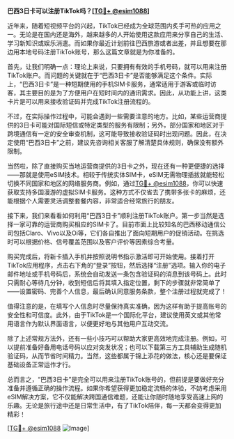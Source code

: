 **巴西3日卡可以注册TikTok吗？[[TG💪+ @esim1088](https://t.me/s/esim1088)]**

近年来，随着短视频平台的兴起，TikTok已经成为全球范围内炙手可热的应用之一。无论是在国内还是海外，越来越多的人开始使用这款应用来分享自己的生活、学习新知识或娱乐消遣。而如果你最近计划前往巴西旅游或者出差，并且想要在那边用本地号码注册TikTok账号，那么这篇文章就是为你准备的。

首先，让我们明确一点：理论上来说，只要拥有有效的手机号码，就可以用来注册TikTok账户。而问题的关键就在于“巴西3日卡”是否能够满足这个条件。实际上，“巴西3日卡”是一种短期使用的手机SIM卡服务，通常适用于游客或临时访客，其主要目的是为了方便用户在短时间内的通讯需求。因此，从功能上讲，这类卡片是可以用来接收验证码并完成TikTok注册流程的。

不过，在实际操作过程中，可能会遇到一些需要注意的地方。比如，某些运营商提供的3日卡可能对国际短信或特定类型的服务有限制；另外，部分国家和地区对于跨境通信有一定的安全审查机制，这可能导致接收验证码时出现问题。因此，在决定使用“巴西3日卡”之前，建议先咨询相关客服了解清楚具体规则，确保没有额外限制。

当然啦，除了直接购买当地运营商提供的3日卡之外，现在还有一种更便捷的选择——那就是使用eSIM技术。相较于传统实体SIM卡，eSIM无需物理插拔就能轻松切换不同国家和地区的网络服务商。例如，通过[TG💪+ @esim1088](https://t.me/s/esim1088)，你可以快速获取支持多国漫游的虚拟SIM卡服务。这种方式不仅省去了携带多张卡的麻烦，还能根据个人需要灵活调整套餐内容，非常适合经常旅行的朋友。

接下来，我们来看看如何利用“巴西3日卡”顺利注册TikTok账户。第一步当然是选择一家可靠的运营商购买相应的SIM卡了。目前市面上比较知名的巴西移动通信公司包括Claro、Vivo以及Oi等，它们各自推出了面向短期用户的促销活动。在挑选时可以根据价格、信号覆盖范围以及客户评价等因素综合考量。

购买完成后，将新卡插入手机并按照说明书指示激活即可开始使用。接着打开TikTok应用程序，点击右下角的“登录”按钮，然后选择“注册”选项。输入你的电子邮件地址或手机号码后，系统会自动发送一条包含验证码的消息到该号码上。此时只需耐心等待几分钟，收到短信后将其填入指定位置，剩下的步骤就非常简单了——设置密码、完善个人信息，最后确认同意服务条款，整个注册过程就完成了！

值得注意的是，在填写个人信息时尽量保持真实准确，因为这样有助于提高账号的安全性和可信度。此外，由于TikTok是一个国际化平台，建议使用英文或其他常用语言作为默认界面语言，以便更好地与其他用户互动交流。

除了上述常规方法外，还有一些小技巧可以帮助大家更高效地完成注册。例如，可以提前准备好备用电话号码以应对突发状况；也可以下载第三方工具辅助生成随机验证码，从而节省时间精力。当然，这些都属于锦上添花的做法，核心还是要保证基础设备正常运作才行。

总而言之，“巴西3日卡”是完全可以用来注册TikTok账号的，但前提是要做好充分准备并遵循正确的操作流程。如果你希望获得更加稳定流畅的体验，不妨考虑采用eSIM解决方案，它不仅能解决跨国通信难题，还能让你随时随地享受高速上网的乐趣。无论是旅行途中还是日常生活中，有了TikTok陪伴，每一天都会变得更加精彩！

[[TG💪+ @esim1088](https://t.me/s/esim1088) ![Image](https://i.postimg.cc/4NQfJmqS/Snipaste-2025-05-13-00-14-12.png)]
